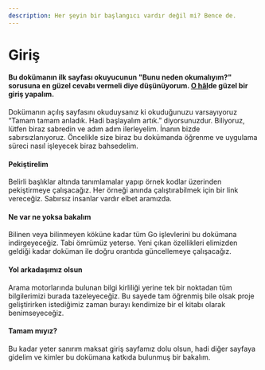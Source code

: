 ```yaml
---
description: Her şeyin bir başlangıcı vardır değil mi? Bence de.
---
```


# Giriş

#### Bu dokümanın ilk sayfası okuyucunun "Bunu neden okumalıyım?" sorusuna en güzel cevabı vermeli diye düşünüyorum. [O hâl](https://www.nasilyazilir.org/o-halde-nasil-yazilir.html)de güzel bir giriş yapalım.

Dokümanın açılış sayfasını okuduysanız ki okuduğunuzu varsayıyoruz “Tamam tamam anladık. Hadi başlayalım artık.” diyorsunuzdur. Biliyoruz, lütfen biraz sabredin ve adım adım ilerleyelim. İnanın bizde sabırsızlanıyoruz. Öncelikle size biraz bu dokümanda öğrenme ve uygulama süreci nasıl işleyecek biraz bahsedelim.

#### **Pekiştirelim**

Belirli başlıklar altında tanımlamalar yapıp örnek kodlar üzerinden pekiştirmeye çalışacağız. Her örneği anında çalıştırabilmek için bir link vereceğiz. Sabırsız insanlar vardır elbet aramızda.

#### **Ne var ne yoksa bakalım**

Bilinen veya bilinmeyen köküne kadar tüm Go işlevlerini bu dokümana indirgeyeceğiz. Tabi ömrümüz yeterse. Yeni çıkan özellikleri elimizden geldiği kadar doküman ile doğru orantıda güncellemeye çalışacağız.

#### **Yol arkadaşımız olsun**

Arama motorlarında bulunan bilgi kirliliği yerine tek bir noktadan tüm bilgilerimizi burada tazeleyeceğiz. Bu sayede tam öğrenmiş bile olsak proje geliştirirken istediğimiz zaman burayı kendimize bir el kitabı olarak benimseyeceğiz.

#### **Tamam mıyız?**

Bu kadar yeter sanırım maksat giriş sayfamız dolu olsun, hadi diğer sayfaya gidelim ve kimler bu dokümana katkıda bulunmuş bir bakalım.



